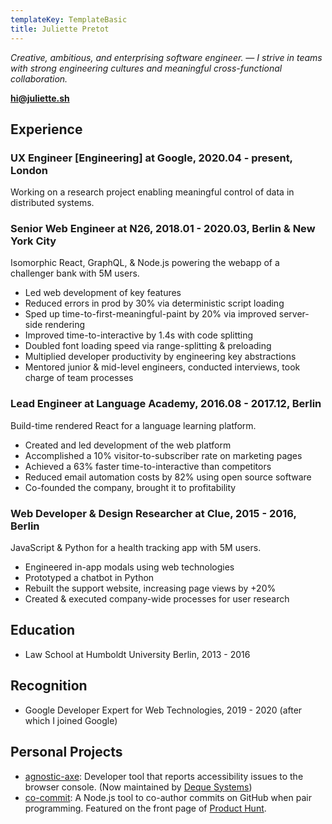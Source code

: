 ```yaml
---
templateKey: TemplateBasic
title: Juliette Pretot
---
```


_Creative, ambitious, and enterprising software engineer. — I strive in teams with strong engineering cultures and meaningful cross-functional collaboration._

**hi@juliette.sh**

## Experience

### UX Engineer [Engineering] at Google, 2020.04 - present, London

Working on a research project enabling meaningful control of data in distributed systems.

### Senior Web Engineer at N26, 2018.01 - 2020.03, Berlin & New York City

Isomorphic React, GraphQL, & Node.js powering the webapp of a challenger bank with 5M users.

- Led web development of key features
- Reduced errors in prod by 30% via deterministic script loading
- Sped up time-to-first-meaningful-paint by 20% via improved server-side rendering
- Improved time-to-interactive by 1.4s with code splitting
- Doubled font loading speed via range-splitting & preloading
- Multiplied developer productivity by engineering key abstractions
- Mentored junior & mid-level engineers, conducted interviews, took charge of team processes

### Lead Engineer at Language Academy, 2016.08 - 2017.12, Berlin

Build-time rendered React for a language learning platform.

- Created and led development of the web platform
- Accomplished a 10% visitor-to-subscriber rate on marketing pages
- Achieved a 63% faster time-to-interactive than competitors
- Reduced email automation costs by 82% using open source software
- Co-founded the company, brought it to profitability

### Web Developer & Design Researcher at Clue, 2015 - 2016, Berlin

JavaScript & Python for a health tracking app with 5M users.

- Engineered in-app modals using web technologies
- Prototyped a chatbot in Python
- Rebuilt the support website, increasing page views by +20%
- Created & executed company-wide processes for user research

## Education

- Law School at Humboldt University Berlin, 2013 - 2016

## Recognition

- Google Developer Expert for Web Technologies, 2019 - 2020 (after which I joined Google)

## Personal Projects

- [agnostic-axe](https://github.com/juliettepretot/agnostic-axe): Developer tool that reports accessibility issues to the browser console. (Now maintained by [Deque Systems](https://en.wikipedia.org/wiki/Deque_Systems))
- [co-commit](https://github.com/juliettepretot/npx-co-commit): A Node.js tool to co-author commits on GitHub when pair programming. Featured on the front page of [Product Hunt](https://www.producthunt.com/posts/co-commit).
